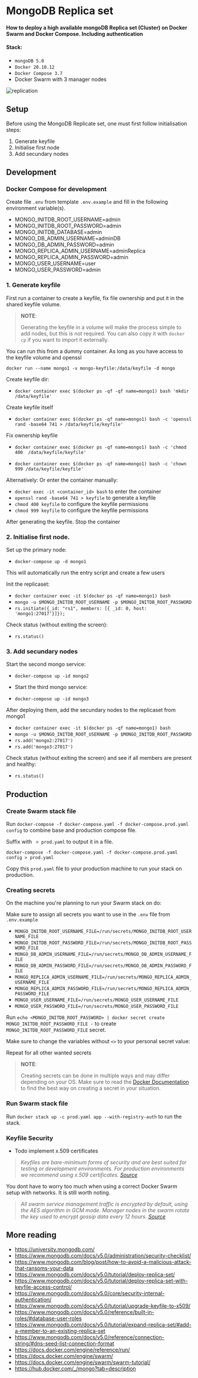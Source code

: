 # MongoDB Replica set
#### How to deploy a high available mongoDB Replica set (Cluster) on Docker Swarm and Docker Compose. Including authentication

#### Stack:
- `mongoDB 5.0`
- `Docker 20.10.12`
- `Docker Compose 3.7`
- Docker Swarm with 3 manager nodes

![replication](https://webimages.mongodb.com/_com_assets/cms/mongodb-replication-pnxoiu53rz.svg?auto=format%2Ccompress)
## Setup

Before using the MongoDB Replicate set, one must first follow initialisation steps:

1. Generate keyfile
2. Initialise first node
3. Add secundary nodes


## Development



### Docker Compose for development


Create file `.env` from template `.env.example` and fill in the following environment variable(s).

- MONGO_INITDB_ROOT_USERNAME=admin
- MONGO_INITDB_ROOT_PASSWORD=admin
- MONGO_INITDB_DATABASE=admin
- MONGO_DB_ADMIN_USERNAME=adminDB
- MONGO_DB_ADMIN_PASSWORD=admin
- MONGO_REPLICA_ADMIN_USERNAME=adminReplica
- MONGO_REPLICA_ADMIN_PASSWORD=admin
- MONGO_USER_USERNAME=user
- MONGO_USER_PASSWORD=admin

### 1. Generate keyfile
First run a container to create a keyfile, fix file ownership and put it in the shared keyfile volume. 


>  **NOTE**:
>
> Generating the keyfile in a volume will make the process simple to add nodes, but this is not required. You can also copy it with `docker cp` if you want to import it externally.

You can run this from a dummy container. As long as you have access to the keyfile volume and openssl 

`docker run --name mongo1 -v mongo-keyfile:/data/keyfile -d mongo `

Create keyfile dir:

- `docker container exec $(docker ps -qf -qf name=mongo1) bash 'mkdir /data/keyfile' `

Create keyfile itself

- `docker container exec $(docker ps -qf name=mongo1) bash -c 'openssl rand -base64 741 > /data/keyfile/keyfile'`

Fix ownership keyfile

- `docker container exec $(docker ps -qf name=mongo1) bash -c 'chmod 400  /data/keyfile/keyfile'  `

- `docker container exec $(docker ps -qf name=mongo1) bash -c 'chown 999 /data/keyfile/keyfile'  `

Alternatively: Or enter the container manually:

- `docker exec -it <container_id> bash` to enter the container
- `openssl rand -base64 741 > keyfile` to generate a keyfile
- `chmod 400 keyfile` to configure the keyfile permissions
- `chmod 999 keyfile` to configure the keyfile permissions

After generating the keyfile. Stop the container

### 2. Initialise first node.

Set up the primary node:
- `docker-compose up -d mongo1`

This will automatically run the entry script and create a few users

Init the replicaset:
- `docker container exec -it $(docker ps -qf name=mongo1) bash`
- `mongo -u $MONGO_INITDB_ROOT_USERNAME -p $MONGO_INITDB_ROOT_PASSWORD`
- `rs.initiate({_id: "rs1", members: [{ _id: 0, host: 'mongo1:27017'}]});`

Check status (without exiting the screen):
- `rs.status()`

### 3. Add secundary nodes

Start the second mongo service:
- `docker-compose up -id mongo2`

- Start the third mongo service:
- `docker-compose up -id mongo3`

After deploying them, add the secundary nodes to the replicaset from mongo1 
- `docker container exec -it $(docker ps -qf name=mongo1) bash`
- `mongo -u $MONGO_INITDB_ROOT_USERNAME -p $MONGO_INITDB_ROOT_PASSWORD`
- `rs.add('mongo2:27017')`
- `rs.add('mongo3:27017')`

Check status (without exiting the screen) and see if all members are present and healthy:
- `rs.status()`

## Production
### Create Swarm stack file

Run `docker-compose -f docker-compose.yaml -f docker-compose.prod.yaml config` to combine base and production compose file.

Suffix with ` > prod.yaml` to output it in a file.

`docker-compose -f docker-compose.yaml -f docker-compose.prod.yaml config > prod.yaml`

Copy this `prod.yaml` file to your production machine to run your stack on production.

### Creating secrets

On the machine you're planning to run your Swarm stack on do:

Make sure to assign all secrets you want to use in the `.env` file from `.env.example`
- `MONGO_INITDB_ROOT_USERNAME_FILE=/run/secrets/MONGO_INITDB_ROOT_USERNAME_FILE`
- `MONGO_INITDB_ROOT_PASSWORD_FILE=/run/secrets/MONGO_INITDB_ROOT_PASSWORD_FILE`
- `MONGO_DB_ADMIN_USERNAME_FILE=/run/secrets/MONGO_DB_ADMIN_USERNAME_FILE`
- `MONGO_DB_ADMIN_PASSWORD_FILE=/run/secrets/MONGO_DB_ADMIN_PASSWORD_FILE`
- `MONGO_REPLICA_ADMIN_USERNAME_FILE=/run/secrets/MONGO_REPLICA_ADMIN_USERNAME_FILE`
- `MONGO_REPLICA_ADMIN_PASSWORD_FILE=/run/secrets/MONGO_REPLICA_ADMIN_PASSWORD_FILE`
- `MONGO_USER_USERNAME_FILE=/run/secrets/MONGO_USER_USERNAME_FILE`
- `MONGO_USER_PASSWORD_FILE=/run/secrets/MONGO_USER_PASSWORD_FILE`

Run `echo <MONGO_INITDB_ROOT_PASSWORD> | docker secret create MONGO_INITDB_ROOT_PASSWORD_FILE -` to create `MONGO_INITDB_ROOT_PASSWORD_FILE` secret.

Make sure to change the variables without `<>` to your personal secret value:

Repeat for all other wanted secrets
>  **NOTE**:
>
> Creating secrets can be done in multiple ways and may differ depending on your OS.
> Make sure to read the [Docker Documentation](https://docs.docker.com/engine/swarm/secrets/)
> to find the best way on creating a secret in your situation.

### Run Swarm stack file

Run `docker stack up -c prod.yaml app --with-registry-auth` to run the stack.


### Keyfile Security

- Todo implement x.509 certificates
 
> _Keyfiles are bare-minimum forms of security and are best suited for testing or development 
> environments. For production environments we recommend using x.509 certificates.
> [Source](https://www.mongodb.com/docs/v5.0/tutorial/deploy-replica-set-with-keyfile-access-control/#keyfile-security)_

You dont have to worry too much when using a correct Docker Swarm setup with networks. It is still worth noting.
> _All swarm service management traffic is encrypted by default, using the AES algorithm in GCM mode. Manager nodes in the swarm rotate the key used to encrypt gossip data every 12 hours.
[Source](https://docs.docker.com/network/overlay/#operations-for-all-overlay-networks)_

## More reading
- https://university.mongodb.com/
- https://www.mongodb.com/docs/v5.0/administration/security-checklist/
- https://www.mongodb.com/blog/post/how-to-avoid-a-malicious-attack-that-ransoms-your-data
- https://www.mongodb.com/docs/v5.0/tutorial/deploy-replica-set/
- https://www.mongodb.com/docs/v5.0/tutorial/deploy-replica-set-with-keyfile-access-control/
- https://www.mongodb.com/docs/v5.0/core/security-internal-authentication/
- https://www.mongodb.com/docs/v5.0/tutorial/upgrade-keyfile-to-x509/
- https://www.mongodb.com/docs/v5.0/reference/built-in-roles/#database-user-roles
- https://www.mongodb.com/docs/v5.0/tutorial/expand-replica-set/#add-a-member-to-an-existing-replica-set
- https://www.mongodb.com/docs/v5.0/reference/connection-string/#dns-seed-list-connection-format
- https://docs.docker.com/engine/reference/run/
- https://docs.docker.com/engine/swarm/
- https://docs.docker.com/engine/swarm/swarm-tutorial/
- https://hub.docker.com/_/mongo?tab=description